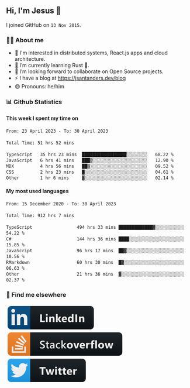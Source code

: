 ## Hi, I'm Jesus 👋

I joined GitHub on `13 Nov 2015`.

<!-- Talking about you -->

### 👨‍💻 About me

- 👦 I'm interested in distributed systems, React.js apps and cloud architecture.
- 🌱 I’m currently learning Rust 🦀.
- 👯 I’m looking forward to collaborate on Open Source projects.
- ⚡️ I have a blog at <https://jsantanders.dev/blog>
- 😄 Pronouns: he/him

### 📊 Github Statistics

#### This week I spent my time on

<!--START_SECTION:weekly-->

```text
From: 23 April 2023 - To: 30 April 2023

Total Time: 51 hrs 52 mins

TypeScript   35 hrs 23 mins  █████████████████░░░░░░░░   68.22 %
JavaScript   6 hrs 41 mins   ███▒░░░░░░░░░░░░░░░░░░░░░   12.90 %
MDX          4 hrs 56 mins   ██▒░░░░░░░░░░░░░░░░░░░░░░   09.52 %
CSS          2 hrs 23 mins   █░░░░░░░░░░░░░░░░░░░░░░░░   04.61 %
Other        1 hr 6 mins     ▓░░░░░░░░░░░░░░░░░░░░░░░░   02.14 %
```

<!--END_SECTION:weekly-->

#### My most used languages

<!--START_SECTION:alltime-->

```text
From: 15 December 2020 - To: 30 April 2023

Total Time: 912 hrs 7 mins

TypeScript                 494 hrs 33 mins █████████████▓░░░░░░░░░░░   54.22 %
C#                         144 hrs 36 mins ████░░░░░░░░░░░░░░░░░░░░░   15.85 %
JavaScript                 96 hrs 17 mins  ██▓░░░░░░░░░░░░░░░░░░░░░░   10.56 %
RMarkdown                  60 hrs 30 mins  █▓░░░░░░░░░░░░░░░░░░░░░░░   06.63 %
Other                      21 hrs 36 mins  ▓░░░░░░░░░░░░░░░░░░░░░░░░   02.37 %
```

<!--END_SECTION:alltime-->

### 📢 Find me elsewhere

<p>
  <a target="_blank" href="https://linkedin.com/in/jsantanders">
    <img src="https://github.com/jsantanders/jsantanders/blob/master/img/linkedin.svg" alt="LinkedIn" style="vertical-align:top; margin:4px">
  </a>
  
  <a target="_blank" href="https://stackoverflow.com/users/7318331/jesus-santander">
    <img src="https://github.com/jsantanders/jsantanders/blob/master/img/stackoverflow.svg" alt="StackOverflow" style="vertical-align:top; margin:4px">
  </a>
  
  <a target="_blank" href="http://twitter.com/jsantanders">
    <img src="https://github.com/jsantanders/jsantanders/blob/master/img/twitter.svg" alt="Twitter" style="vertical-align:top; margin:4px">
  </a>
</p>
